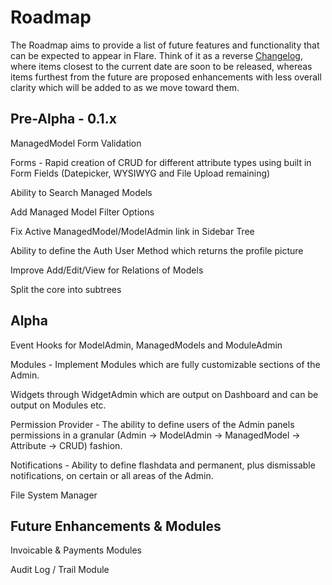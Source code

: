 # Roadmap
The Roadmap aims to provide a list of future features and functionality that can be expected to appear in Flare. Think of it as a reverse [Changelog](CHANGELOG.md), where items closest to the current date are soon to be released, whereas items furthest from the future are proposed enhancements with less overall clarity which will be added to as we move toward them.

## Pre-Alpha - 0.1.x
ManagedModel Form Validation

Forms - Rapid creation of CRUD for different attribute types using built in Form Fields (Datepicker, WYSIWYG and File Upload remaining)

Ability to Search Managed Models

Add Managed Model Filter Options

Fix Active ManagedModel/ModelAdmin link in Sidebar Tree

Ability to define the Auth User Method which returns the profile picture

Improve Add/Edit/View for Relations of Models

Split the core into subtrees


## Alpha 
Event Hooks for ModelAdmin, ManagedModels and ModuleAdmin

Modules - Implement Modules which are fully customizable sections of the Admin.

Widgets through WidgetAdmin which are output on Dashboard and can be output on Modules etc.

Permission Provider - The ability to define users of the Admin panels permissions in a granular (Admin -> ModelAdmin -> ManagedModel -> Attribute -> CRUD) fashion.

Notifications - Ability to define flashdata and permanent, plus dismissable notifications, on certain or all areas of the Admin.

File System Manager


## Future Enhancements & Modules
Invoicable & Payments Modules

Audit Log / Trail Module